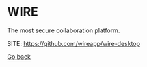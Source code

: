 # WIRE
 
 The most secure collaboration platform.
 
 SITE: https://github.com/wireapp/wire-desktop

 [Go back](https://portable-linux-apps.github.io/apps.html)
